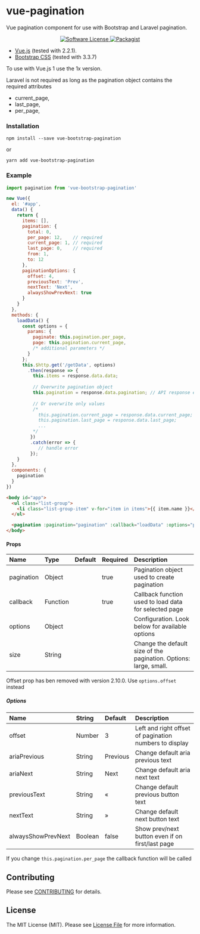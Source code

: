 # vue-pagination
Vue pagination component for use with Bootstrap and Laravel pagination.

<p align="center">
  <a href="LICENSE">
    <img src="https://img.shields.io/badge/license-MIT-brightgreen.svg?style=flat-square" alt="Software License" />
  </a>
  <a href="https://npmjs.org/package/vue-bootstrap-pagination">
    <img src="https://img.shields.io/npm/v/vue-bootstrap-pagination.svg?style=flat-square" alt="Packagist" />
  </a>
</p>

* [Vue.js](http://vuejs.org/) (tested with 2.2.1).
* [Bootstrap CSS](http://getbootstrap.com/) (tested with 3.3.7)

To use with Vue.js 1 use the 1x version.

Laravel is not required as long as the pagination object contains the required attributes
* current_page,
* last_page,
* per_page,

### Installation
```
npm install --save vue-bootstrap-pagination
```

or

```
yarn add vue-bootstrap-pagination
```

### Example
```js
import pagination from 'vue-bootstrap-pagination'

new Vue({
  el: '#app',
  data() {
    return {
      items: [],
      pagination: {
        total: 0,
        per_page: 12,    // required
        current_page: 1, // required
        last_page: 0,    // required
        from: 1,
        to: 12
      },
      paginationOptions: {
        offset: 4,
        previousText: 'Prev',
        nextText: 'Next',
        alwaysShowPrevNext: true
      }
    }
  },
  methods: {
    loadData() {
      const options = {
        params: {
          paginate: this.pagination.per_page,
          page: this.pagination.current_page,
          /* additional parameters */
        }
      };
      this.$http.get('/getData', options)
        .then(response => {
          this.items = response.data.data;
        
          // Overwrite pagination object
          this.pagination = response.data.pagination; // API response edited to have pagination data under pagination object
        
          // Or overwrite only values
          /*
            this.pagination.current_page = response.data.current_page;
            this.pagination.last_page = response.data.last_page;
            ...
          */
         })
         .catch(error => {
            // handle error
         });
    }
  },
  components: {
    pagination
  }
})
```

```html
<body id="app">
  <ul class="list-group">
    <li class="list-group-item" v-for="item in items">{{ item.name }}</li>
  </ul>

  <pagination :pagination="pagination" :callback="loadData" :options="paginationOptions"></pagination>
</body>
```

#### Props
| Name          | Type     | Default | Required | Description
| :------------ | :--------| :-------| :--------| :-----------
| pagination    | Object   |         | true     | Pagination object used to create pagination
| callback      | Function |         | true     | Callback function used to load data for selected page
| options       | Object   |         |          | Configuration. Look below for available options
| size          | String   |         |          | Change the default size of the pagination. Options: large, small.

Offset prop has ben removed with version 2.10.0. Use `options.offset` instead

##### Options
| Name                | String  | Default     | Description
| :-------------------| :-------| :-----------| :-------
| offset              | Number  | 3           | Left and right offset of pagination numbers to display
| ariaPrevious        | String  | Previous    | Change default aria previous text
| ariaNext            | String  | Next        | Change default aria next text
| previousText        | String  | «           | Change default previous button text
| nextText            | String  | »           | Change default next button text
| alwaysShowPrevNext  | Boolean | false       | Show prev/next button even if on first/last page

If you change `this.pagination.per_page` the callback function will be called

## Contributing

Please see [CONTRIBUTING](CONTRIBUTING.md) for details.

## License

The MIT License (MIT). Please see [License File](LICENSE.md) for more information.

[link-author]: https://github.com/pogachar
